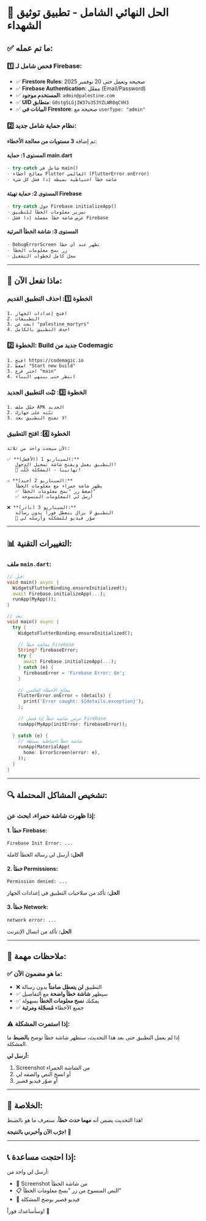 # 🎯 الحل النهائي الشامل - تطبيق توثيق الشهداء

## ✅ ما تم عمله:

### 1️⃣ **فحص شامل لـ Firebase:**
- ✅ **Firestore Rules**: صحيحة وتعمل حتى 20 نوفمبر 2025
- ✅ **Firebase Authentication**: مفعّل (Email/Password)
- ✅ **المستخدم موجود**: `admin@palestine.com`
- ✅ **UID متطابق**: `G0stgSLGjIW37u353YZLWR0qCVH3`
- ✅ **البيانات في Firestore**: صحيحة مع `userType: "admin"`

### 2️⃣ **نظام حماية شامل جديد:**
تم إضافة **3 مستويات من معالجة الأخطاء**:

#### **المستوى 1: حماية main.dart**
```dart
- try-catch شامل في main()
- معالج أخطاء Flutter العالمي (FlutterError.onError)
- شاشة خطأ احتياطية بسيطة إذا فشل كل شيء
```

#### **المستوى 2: حماية تهيئة Firebase**
```dart
- try-catch حول Firebase.initializeApp()
- تمرير معلومات الخطأ للتطبيق
- عرض شاشة خطأ مفصلة إذا فشل Firebase
```

#### **المستوى 3: شاشة الخطأ المرئية**
```dart
- DebugErrorScreen تظهر عند أي خطأ
- زر نسخ معلومات الخطأ
- سجل كامل لخطوات التشغيل
```

---

## 🚀 ماذا تفعل الآن:

### الخطوة 1️⃣: احذف التطبيق القديم
```
1. افتح إعدادات الجهاز
2. التطبيقات
3. ابحث عن "palestine_martyrs"
4. احذف التطبيق بالكامل
```

### الخطوة 2️⃣: Build جديد من Codemagic
```
1. افتح https://codemagic.io
2. اضغط "Start new build"
3. اختر فرع "main"
4. انتظر حتى ينتهي البناء
```

### الخطوة 3️⃣: ثبّت التطبيق الجديد
```
1. حمّل ملف APK الجديد
2. ثبّته على جهازك
3. لا تفتح التطبيق بعد!
```

### الخطوة 4️⃣: افتح التطبيق
```
الآن سيحدث واحد من ثلاثة:

✅ **السيناريو 1 (الأفضل):**
   التطبيق يعمل ويفتح شاشة تسجيل الدخول!
   🎉 تهانينا - المشكلة حُلّت!

⚠️ **السيناريو 2 (جيد):**
   يظهر شاشة حمراء مع معلومات الخطأ
   ✅ اضغط زر "نسخ معلومات الخطأ"
   ✅ أرسل لي المعلومات المنسوخة
   
❌ **السيناريو 3 (نادر):**
   التطبيق لا يزال يتعطل فوراً بدون رسالة
   📸 صوّر فيديو للمشكلة وأرسله لي
```

---

## 📊 التغييرات التقنية:

### ملف `main.dart`:
```dart
// قبل:
void main() async {
  WidgetsFlutterBinding.ensureInitialized();
  await Firebase.initializeApp(...);
  runApp(MyApp());
}

// بعد:
void main() async {
  try {
    WidgetsFlutterBinding.ensureInitialized();
    
    // معالجة خطأ Firebase
    String? firebaseError;
    try {
      await Firebase.initializeApp(...);
    } catch (e) {
      firebaseError = 'Firebase Error: $e';
    }
    
    // معالج الأخطاء العالمي
    FlutterError.onError = (details) {
      print('Error caught: ${details.exception}');
    };
    
    // عرض شاشة خطأ إذا فشل Firebase
    runApp(MyApp(initError: firebaseError));
    
  } catch (e) {
    // شاشة خطأ احتياطية بسيطة
    runApp(MaterialApp(
      home: ErrorScreen(error: e),
    ));
  }
}
```

---

## 🔍 تشخيص المشاكل المحتملة:

### إذا ظهرت شاشة حمراء، ابحث عن:

#### **1. خطأ Firebase:**
```
Firebase Init Error: ...
```
**الحل:** أرسل لي رسالة الخطأ كاملة

#### **2. خطأ Permissions:**
```
Permission denied: ...
```
**الحل:** تأكد من صلاحيات التطبيق في إعدادات الجهاز

#### **3. خطأ Network:**
```
network error: ...
```
**الحل:** تأكد من اتصال الإنترنت

---

## 📝 ملاحظات مهمة:

### ✅ **ما هو مضمون الآن:**
- ❌ التطبيق **لن يتعطل صامتاً** بدون رسالة
- ✅ سيظهر **شاشة خطأ واضحة** مع التفاصيل
- ✅ يمكنك **نسخ معلومات الخطأ** بسهولة
- ✅ جميع الأخطاء **مُسجّلة ومرئية**

### ⚠️ **إذا استمرت المشكلة:**

إذا لم يعمل التطبيق حتى بعد هذا التحديث، ستظهر شاشة خطأ توضح **بالضبط** ما المشكلة.

**أرسل لي:**
1. Screenshot من الشاشة الحمراء
2. أو انسخ النص والصقه لي
3. أو صوّر فيديو قصير

---

## 🎯 الخلاصة:

هذا التحديث يضمن أنه **مهما حدث خطأ**، سنعرف ما هو بالضبط!

**جرّب الآن وأخبرني بالنتيجة!** 🚀

---

## 📞 إذا احتجت مساعدة:

أرسل لي واحد من:
- 📸 Screenshot من شاشة الخطأ
- 📋 النص المنسوخ من زر "نسخ معلومات الخطأ"
- 🎥 فيديو قصير يوضح المشكلة

وسأساعدك فوراً! 💪